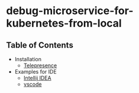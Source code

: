# debug-microservice-for-kubernetes-from-local

## Table of Contents

* Installation
  * [Telepresence](telepresence/README.md)
* Examples for IDE
  * [Intellij IDEA](ide/intellij/README.md)
  * [vscode](ide/vscode/README.md)